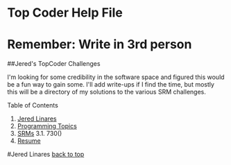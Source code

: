 # Top Coder Help File 
# Remember: Write in 3rd person

##Jered's TopCoder Challenges

I'm looking for some credibility in the software space and figured this would be a fun way to gain some. I'll add write-ups if I find the time, but mostly this will be a directory of my solutions to the various SRM challenges.

Table of Contents
1. [Jered Linares](#Jered-Linares)
2. [Programming Topics]()
3. [SRMs]()
	3.1. 730()
4. [Resume]()

#Jered Linares
[back to top](#Jered-Linares)

